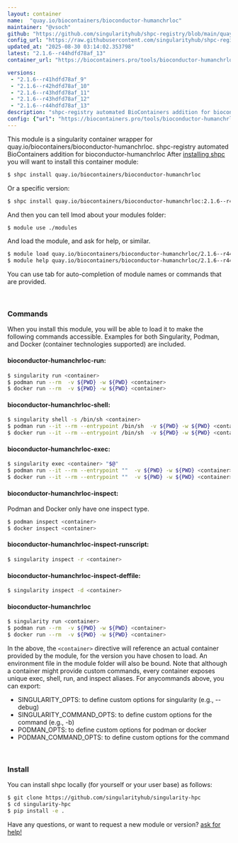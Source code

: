 ```yaml
---
layout: container
name:  "quay.io/biocontainers/bioconductor-humanchrloc"
maintainer: "@vsoch"
github: "https://github.com/singularityhub/shpc-registry/blob/main/quay.io/biocontainers/bioconductor-humanchrloc/container.yaml"
config_url: "https://raw.githubusercontent.com/singularityhub/shpc-registry/main/quay.io/biocontainers/bioconductor-humanchrloc/container.yaml"
updated_at: "2025-08-30 03:14:02.353798"
latest: "2.1.6--r44hdfd78af_13"
container_url: "https://biocontainers.pro/tools/bioconductor-humanchrloc"

versions:
 - "2.1.6--r41hdfd78af_9"
 - "2.1.6--r42hdfd78af_10"
 - "2.1.6--r43hdfd78af_11"
 - "2.1.6--r43hdfd78af_12"
 - "2.1.6--r44hdfd78af_13"
description: "shpc-registry automated BioContainers addition for bioconductor-humanchrloc"
config: {"url": "https://biocontainers.pro/tools/bioconductor-humanchrloc", "maintainer": "@vsoch", "description": "shpc-registry automated BioContainers addition for bioconductor-humanchrloc", "latest": {"2.1.6--r44hdfd78af_13": "sha256:a1bdff8a187f1501384660a4d901642e2360db12901e12fdc654de3796607a5d"}, "tags": {"2.1.6--r41hdfd78af_9": "sha256:befce3387fe5d5f7c041c1c39c51310c59c23bfc1023209257b3034ae1c84e4b", "2.1.6--r42hdfd78af_10": "sha256:49678e0249f3c21fdc8da16be16ebb2a6402fe0aa0b94b12700484bae564f137", "2.1.6--r43hdfd78af_11": "sha256:997309bbbe3184c9805c61b02fe27bd76bdfded132448e842a1dad8359043925", "2.1.6--r43hdfd78af_12": "sha256:4d143226a140d6ffc80e4c9a80c82806c690127ef7bc82f53798394a296d4682", "2.1.6--r44hdfd78af_13": "sha256:a1bdff8a187f1501384660a4d901642e2360db12901e12fdc654de3796607a5d"}, "docker": "quay.io/biocontainers/bioconductor-humanchrloc"}
---
```


This module is a singularity container wrapper for quay.io/biocontainers/bioconductor-humanchrloc.
shpc-registry automated BioContainers addition for bioconductor-humanchrloc
After [installing shpc](#install) you will want to install this container module:


```bash
$ shpc install quay.io/biocontainers/bioconductor-humanchrloc
```

Or a specific version:

```bash
$ shpc install quay.io/biocontainers/bioconductor-humanchrloc:2.1.6--r44hdfd78af_13
```

And then you can tell lmod about your modules folder:

```bash
$ module use ./modules
```

And load the module, and ask for help, or similar.

```bash
$ module load quay.io/biocontainers/bioconductor-humanchrloc/2.1.6--r44hdfd78af_13
$ module help quay.io/biocontainers/bioconductor-humanchrloc/2.1.6--r44hdfd78af_13
```

You can use tab for auto-completion of module names or commands that are provided.

<br>

### Commands

When you install this module, you will be able to load it to make the following commands accessible.
Examples for both Singularity, Podman, and Docker (container technologies supported) are included.

#### bioconductor-humanchrloc-run:

```bash
$ singularity run <container>
$ podman run --rm  -v ${PWD} -w ${PWD} <container>
$ docker run --rm  -v ${PWD} -w ${PWD} <container>
```

#### bioconductor-humanchrloc-shell:

```bash
$ singularity shell -s /bin/sh <container>
$ podman run --it --rm --entrypoint /bin/sh  -v ${PWD} -w ${PWD} <container>
$ docker run --it --rm --entrypoint /bin/sh  -v ${PWD} -w ${PWD} <container>
```

#### bioconductor-humanchrloc-exec:

```bash
$ singularity exec <container> "$@"
$ podman run --it --rm --entrypoint ""  -v ${PWD} -w ${PWD} <container> "$@"
$ docker run --it --rm --entrypoint ""  -v ${PWD} -w ${PWD} <container> "$@"
```

#### bioconductor-humanchrloc-inspect:

Podman and Docker only have one inspect type.

```bash
$ podman inspect <container>
$ docker inspect <container>
```

#### bioconductor-humanchrloc-inspect-runscript:

```bash
$ singularity inspect -r <container>
```

#### bioconductor-humanchrloc-inspect-deffile:

```bash
$ singularity inspect -d <container>
```



#### bioconductor-humanchrloc

```bash
$ singularity run <container>
$ podman run --rm  -v ${PWD} -w ${PWD} <container>
$ docker run --rm  -v ${PWD} -w ${PWD} <container>
```


In the above, the `<container>` directive will reference an actual container provided
by the module, for the version you have chosen to load. An environment file in the
module folder will also be bound. Note that although a container
might provide custom commands, every container exposes unique exec, shell, run, and
inspect aliases. For anycommands above, you can export:

 - SINGULARITY_OPTS: to define custom options for singularity (e.g., --debug)
 - SINGULARITY_COMMAND_OPTS: to define custom options for the command (e.g., -b)
 - PODMAN_OPTS: to define custom options for podman or docker
 - PODMAN_COMMAND_OPTS: to define custom options for the command

<br>

### Install

You can install shpc locally (for yourself or your user base) as follows:

```bash
$ git clone https://github.com/singularityhub/singularity-hpc
$ cd singularity-hpc
$ pip install -e .
```

Have any questions, or want to request a new module or version? [ask for help!](https://github.com/singularityhub/singularity-hpc/issues)